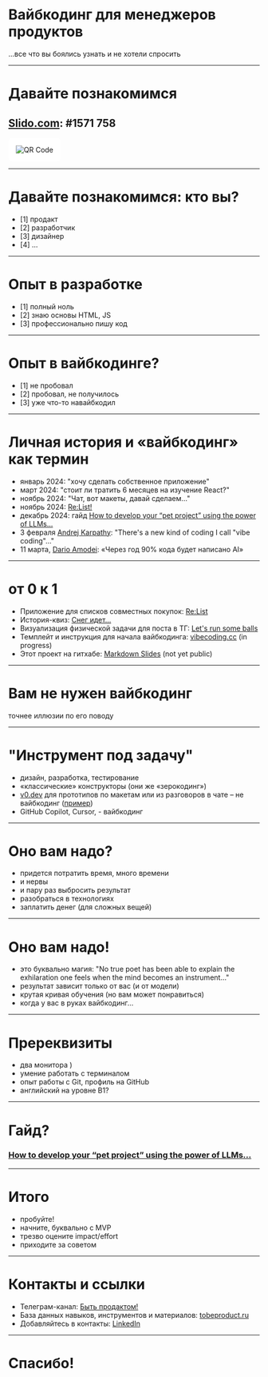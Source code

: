 # Вайбкодинг для менеджеров продуктов
 ...все что вы боялись узнать и не хотели спросить

---

# Давайте познакомимся
## [Slido.com](https://app.sli.do/event/gP6BEckK12B6WH3iJZwJa5): #1571 758

<img src="/assets/vibecoding-for-pms.png" style="background-color: white !important; padding: 15px !important; border-radius: 8px !important;" alt="QR Code" />

---

# Давайте познакомимся: кто вы?

- [1] продакт
- [2] разработчик
- [3] дизайнер
- [4] ...

---

# Опыт в разработке

- [1] полный ноль
- [2] знаю основы HTML, JS
- [3] профессионально пишу код


---

# Опыт в вайбкодинге?

- [1] не пробовал
- [2] пробовал, не получилось 
- [3] уже что-то навайбкодил

---

# Личная история и «вайбкодинг» как термин
- январь 2024: "хочу сделать собственное приложение"
- март 2024: "стоит ли тратить 6 месяцев на изучение React?"
- ноябрь 2024: "Чат, вот макеты, давай сделаем..."
- ноябрь 2024: [Re:List!](https://relistapp.app)
- декабрь 2024: гайд [How to develop your “pet project” using the power of LLMs...](https://tobeproduct.notion.site/How-to-develop-your-pet-project-using-the-power-of-LLMs-A-practical-guide-for-PMs-and-other-non-c-15610a3cc9d080e384f2c2a6554c1de8)
- 3 февраля [Andrej Karpathy](https://x.com/karpathy/status/1886192184808149383): "There's a new kind of coding I call "vibe coding"..."
- 11 марта, [Dario Amodei](https://en.wikipedia.org/wiki/Dario_Amodei): «Через год 90% кода будет написано AI»
---

# от 0 к 1

- Приложение для списков совместных покупок: [Re:List](https://relistapp.app/)
- История-квиз: [Снег идет...](https://snow.tobeproduct.ru/)
- Визуализация физической задачи для поста в ТГ: [Let's run some balls](https://balls.tobeproduct.ru/)
- Темплейт и инструкция для начала вайбкодинга: [vibecoding.cc](https://vibecoding.cc/) (in progress)
- Этот проект на гитхабе: [Markdown Slides](https://github.com/anton-g-kulikov/vibecoding-slides) (not yet public)

---

# Вам не нужен вайбкодинг

точнее иллюзии по его поводу

---

# "Инструмент под задачу"

- дизайн, разработка, тестирование 
- «классические» конструкторы (они же «зерокодинг»)
- [v0.dev](https://v0.dev/) для прототипов по макетам или из разговоров в чате – не вайбкодинг ([пример](https://v0.dev/chat/saa-s-navigation-prototype-5NJARH22qnU?b=b_n10Iz6VgfSk))
- GitHub Copilot, Cursor,  - вайбкодинг

---

# Оно вам надо?
- придется потратить время, много времени
- и нервы
- и пару раз выбросить результат
- разобраться в технологиях
- заплатить денег (для сложных вещей)

---

# Оно вам надо!
- это буквально магия: "No true poet has been able to explain the exhilaration one feels when the mind becomes an instrument..."
- результат зависит только от вас (и от модели)
- крутая кривая обучения (но вам может понравиться)
- когда у вас в руках вайбкодинг...

---
# Пререквизиты
- два монитора )
- умение работать с терминалом
- опыт работы с Git, профиль на GitHub
- английский на уровне B1?

---

# Гайд?
### [How to develop your “pet project” using the power of LLMs...](https://tobeproduct.notion.site/How-to-develop-your-pet-project-using-the-power-of-LLMs-A-practical-guide-for-PMs-and-other-non-c-15610a3cc9d080e384f2c2a6554c1de8)

---
# Итого
- пробуйте!
- начните, буквально с MVP
- трезво оцените impact/effort
- приходите за советом 

---

# Контакты и ссылки

- Телеграм-канал: [Быть продактом!](https://t.me/tobeproduct/)
- База данных навыков, инструментов и материалов: [tobeproduct.ru](https://tobeproduct.ru/)
- Добавляйтесь в контакты: [LinkedIn](https://www.linkedin.com/in/anton-g-kulikov/)

---

# Спасибо!
